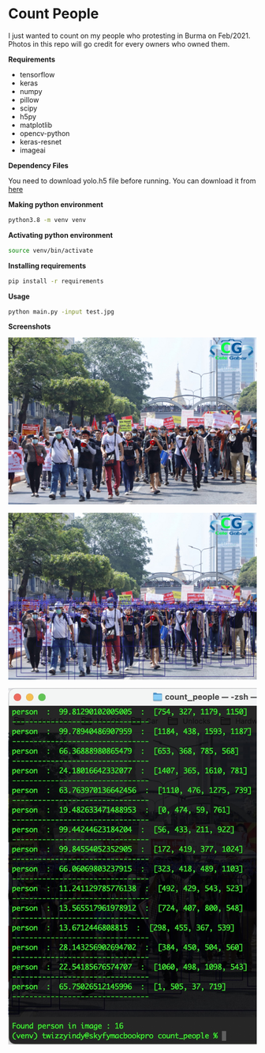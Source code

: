 # Count People

I just wanted to count on my people who protesting in Burma on Feb/2021. Photos in this repo will go credit for every owners who owned them.

**Requirements**

* tensorflow
* keras
* numpy
* pillow
* scipy
* h5py
* matplotlib
* opencv-python 
* keras-resnet
* imageai

**Dependency Files**

You need to download yolo.h5 file before running. You can download it from
[here](https://github.com/OlafenwaMoses/ImageAI/releases/tag/1.0)

**Making python environment**

```bash
python3.8 -m venv venv
```
**Activating python environment**

```bash
source venv/bin/activate
```

**Installing requirements**

```bash
pip install -r requirements
```

**Usage**

```bash
python main.py -input test.jpg
```

**Screenshots**

![](https://github.com/TwizzyIndy/count_people/raw/main/test8.jpg)


![](https://github.com/TwizzyIndy/count_people/raw/main/test8.jpg_out.jpg)

![](https://github.com/TwizzyIndy/count_people/raw/main/test4_count.jpg)